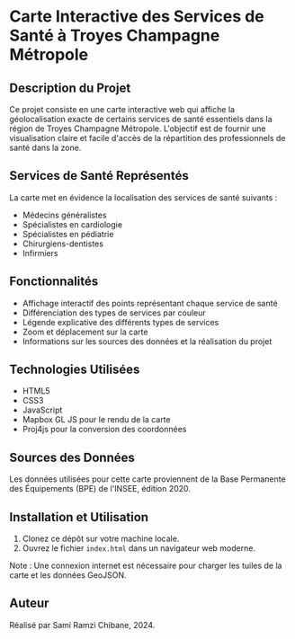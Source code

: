# Carte Interactive des Services de Santé à Troyes Champagne Métropole

## Description du Projet

Ce projet consiste en une carte interactive web qui affiche la géolocalisation exacte de certains services de santé essentiels dans la région de Troyes Champagne Métropole. L'objectif est de fournir une visualisation claire et facile d'accès de la répartition des professionnels de santé dans la zone.

## Services de Santé Représentés

La carte met en évidence la localisation des services de santé suivants :

- Médecins généralistes
- Spécialistes en cardiologie
- Spécialistes en pédiatrie
- Chirurgiens-dentistes
- Infirmiers

## Fonctionnalités

- Affichage interactif des points représentant chaque service de santé
- Différenciation des types de services par couleur
- Légende explicative des différents types de services
- Zoom et déplacement sur la carte
- Informations sur les sources des données et la réalisation du projet

## Technologies Utilisées

- HTML5
- CSS3
- JavaScript
- Mapbox GL JS pour le rendu de la carte
- Proj4js pour la conversion des coordonnées

## Sources des Données

Les données utilisées pour cette carte proviennent de la Base Permanente des Équipements (BPE) de l'INSEE, édition 2020.

## Installation et Utilisation

1. Clonez ce dépôt sur votre machine locale.
2. Ouvrez le fichier `index.html` dans un navigateur web moderne.

Note : Une connexion internet est nécessaire pour charger les tuiles de la carte et les données GeoJSON.

## Auteur

Réalisé par Sami Ramzi Chibane, 2024.
